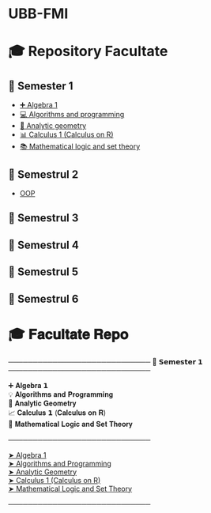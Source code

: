 # UBB-FMI
# 🎓 Repository Facultate

## 📂 Semester 1
- [➕ Algebra 1](./Sem1/Algebra%201)
- [💻 Algorithms and programming](./Sem1/Algorithms%20and%20programming)
- [📐 Analytic geometry](./Sem1/Analytic%20Geometry)
- [📊 Calculus 1 (Calculus on R)](./Sem1/Calculus%201%20%28Calculus%20on%20R%29)
- [📚 Mathematical logic and set theory](./Sem1/Mathematical%20logic%20and%20set%20theory)

## 📂 Semestrul 2

- [OOP](./Sem2/OOP)
## 📂 Semestrul 3
## 📂 Semestrul 4
## 📂 Semestrul 5
## 📂 Semestrul 6



# 🎓 𝐅𝐚𝐜𝐮𝐥𝐭𝐚𝐭𝐞 𝐑𝐞𝐩𝐨

─────────────────────────────
📘 𝗦𝗲𝗺𝗲𝘀𝘁𝗲𝗿 𝟭
─────────────────────────────

➕ 𝐀𝐥𝐠𝐞𝐛𝐫𝐚 𝟭  
💡 𝐀𝐥𝐠𝐨𝐫𝐢𝐭𝐡𝐦𝐬 𝐚𝐧𝐝 𝐏𝐫𝐨𝐠𝐫𝐚𝐦𝐦𝐢𝐧𝐠  
📐 𝐀𝐧𝐚𝐥𝐲𝐭𝐢𝐜 𝐆𝐞𝐨𝐦𝐞𝐭𝐫𝐲  
📈 𝐂𝐚𝐥𝐜𝐮𝐥𝐮𝐬 𝟭 (𝐂𝐚𝐥𝐜𝐮𝐥𝐮𝐬 𝐨𝐧 𝐑)  
🧠 𝐌𝐚𝐭𝐡𝐞𝐦𝐚𝐭𝐢𝐜𝐚𝐥 𝐋𝐨𝐠𝐢𝐜 𝐚𝐧𝐝 𝐒𝐞𝐭 𝐓𝐡𝐞𝐨𝐫𝐲  

─────────────────────────────

[➤ Algebra 1](./Sem1/Algebra%201)  
[➤ Algorithms and Programming](./Sem1/Algorithms%20and%20Programming)  
[➤ Analytic Geometry](./Sem1/Analytic%20Geometry)  
[➤ Calculus 1 (Calculus on R)](./Sem1/Calculus%201%20%28Calculus%20on%20R%29)  
[➤ Mathematical Logic and Set Theory](./Sem1/Mathematical%20Logic%20and%20Set%20Theory)  

─────────────────────────────
